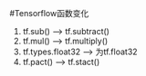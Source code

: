 #Tensorflow函数变化  1. tf.sub() --> tf.subtract()  2. tf.mul() --> tf.multiply()  3. tf.types.float32 --> 为tf.float32  4. tf.pact() --> tf.stact()